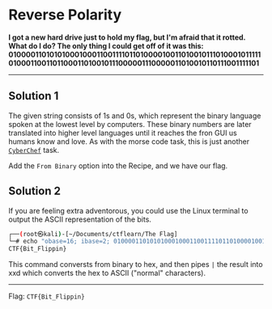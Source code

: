# Reverse Polarity

**I got a new hard drive just to hold my flag, but I'm afraid that it rotted. What do I do? The only thing I could get off of it was this: 01000011010101000100011001111011010000100110100101110100010111110100011001101100011010010111000001110000011010010110111001111101**

---

## Solution 1

The given string consists of 1s and 0s, which represent the binary language spoken at the lowest level by computers. These binary numbers are later translated into higher level languages until it reaches the fron GUI us humans know and love. As with the morse code task, this is just another [`CyberChef`](https://gchq.github.io/CyberChef/) task.

Add the `From Binary` option into the Recipe, and we have our flag.

## Solution 2

If you are feeling extra adventorous, you could use the Linux terminal to output the ASCII representation of the bits.

```bash
┌──(root㉿kali)-[~/Documents/ctflearn/The Flag]
└─# echo "obase=16; ibase=2; 01000011010101000100011001111011010000100110100101110100010111110100011001101100011010010111000001110000011010010110111001111101" | bc | xxd -r -p
CTF{Bit_Flippin}
```
This command conversts from binary to hex, and then pipes `|` the result into xxd which converts the hex to ASCII ("normal" characters).

---

Flag: `CTF{Bit_Flippin}`
